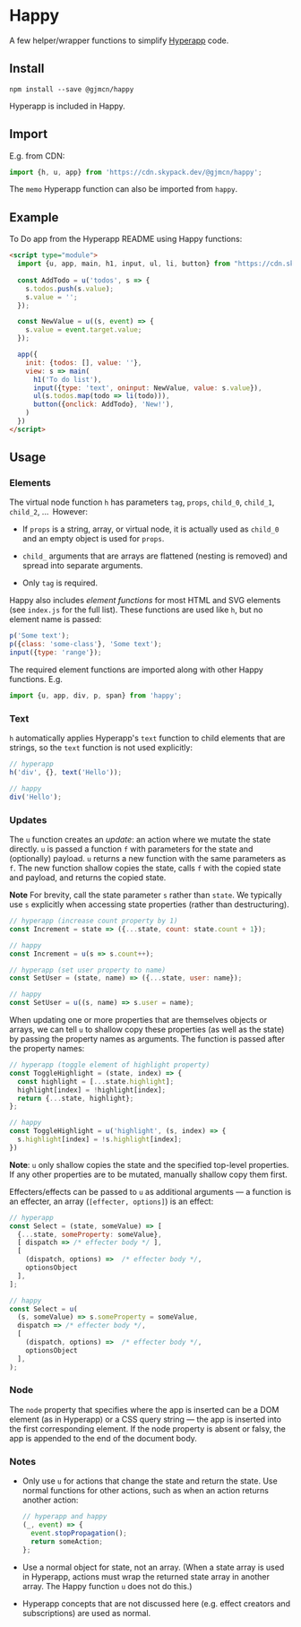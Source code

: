 # Happy

A few helper/wrapper functions to simplify [Hyperapp](https://github.com/jorgebucaran/hyperapp) code.

## Install

```
npm install --save @gjmcn/happy
```

Hyperapp is included in Happy.

## Import

E.g. from CDN:

```js
import {h, u, app} from 'https://cdn.skypack.dev/@gjmcn/happy';
```

The `memo` Hyperapp function can also be imported from `happy`.

## Example

To Do app from the Hyperapp README using Happy functions:

```html
<script type="module">
  import {u, app, main, h1, input, ul, li, button} from "https://cdn.skypack.dev/@gjmcn/happy";
    
  const AddTodo = u('todos', s => {
    s.todos.push(s.value);
    s.value = '';
  });

  const NewValue = u((s, event) => {
    s.value = event.target.value;
  });

  app({
    init: {todos: [], value: ''},
    view: s => main(
      h1('To do list'),
      input({type: 'text', oninput: NewValue, value: s.value}),
      ul(s.todos.map(todo => li(todo))),
      button({onclick: AddTodo}, 'New!'),
    )
  })
</script>
```

## Usage

### Elements

The virtual node function `h` has parameters `tag`, `props`, `child_0`, `child_1`, `child_2`, ...&ensp;However:

* If `props` is a string, array, or virtual node, it is actually used as `child_0` and an empty object is used for `props`.

* `child_` arguments that are arrays are flattened (nesting is removed) and spread into separate arguments.

* Only `tag` is required.

Happy also includes _element functions_ for most HTML and SVG elements (see `index.js` for the full list). These functions are used like `h`, but no element name is passed:

```js
p('Some text');
p({class: 'some-class'}, 'Some text');
input({type: 'range'});
```

The required element functions are imported along with other Happy functions. E.g.

```js
import {u, app, div, p, span} from 'happy';
```

### Text

`h` automatically applies Hyperapp's `text` function to child elements that are strings, so the `text` function is not used explicitly: 

```js
// hyperapp
h('div', {}, text('Hello'));

// happy
div('Hello');
```

### Updates

The `u` function creates an _update_: an action where we mutate the state directly. `u` is passed a function `f` with parameters for the state and (optionally) payload. `u` returns a new function with the same parameters as `f`. The new function shallow copies the state, calls `f` with the copied state and payload, and returns the copied state.

__Note__ For brevity, call the state parameter `s` rather than `state`. We typically use `s` explicitly when accessing state properties (rather than destructuring).


```js
// hyperapp (increase count property by 1)
const Increment = state => ({...state, count: state.count + 1});

// happy
const Increment = u(s => s.count++);

// hyperapp (set user property to name)
const SetUser = (state, name) => ({...state, user: name});

// happy
const SetUser = u((s, name) => s.user = name);
```

When updating one or more properties that are themselves objects or arrays, we can tell `u` to shallow copy these properties (as well as the state) by passing the property names as arguments. The function is passed after the property names:

```js
// hyperapp (toggle element of highlight property)
const ToggleHighlight = (state, index) => {
  const highlight = [...state.highlight];
  highlight[index] = !highlight[index];
  return {...state, highlight};
};

// happy
const ToggleHighlight = u('highlight', (s, index) => {
  s.highlight[index] = !s.highlight[index];
})
```

__Note__: `u` only shallow copies the state and the specified top-level properties. If any other properties are to be mutated, manually shallow copy them first.

Effecters/effects can be passed to `u` as additional arguments &mdash; a function is an effecter, an array (`[effecter, options]`) is an effect:

```js
// hyperapp
const Select = (state, someValue) => [
  {...state, someProperty: someValue},
  [ dispatch => /* effecter body */ ],
  [
    (dispatch, options) =>  /* effecter body */,
    optionsObject    
  ],
];

// happy
const Select = u(
  (s, someValue) => s.someProperty = someValue,
  dispatch => /* effecter body */,
  [
    (dispatch, options) =>  /* effecter body */,
    optionsObject    
  ],
);
```

### Node

The `node` property that specifies where the app is inserted can be a DOM element (as in Hyperapp) or a CSS query string &mdash; the app is inserted into the first corresponding element. If the node property is absent or falsy, the app is appended to the end of the document body. 

### Notes

* Only use `u` for actions that change the state and return the state. Use normal functions for other actions, such as when an action returns another action:

  ```js
  // hyperapp and happy
  (_, event) => {
    event.stopPropagation();
    return someAction;
  };
  ```

* Use a normal object for state, not an array. (When a state array is used in Hyperapp, actions must wrap the returned state array in another array. The Happy function `u` does not do this.)

* Hyperapp concepts that are not discussed here (e.g. effect creators and subscriptions) are used as normal.